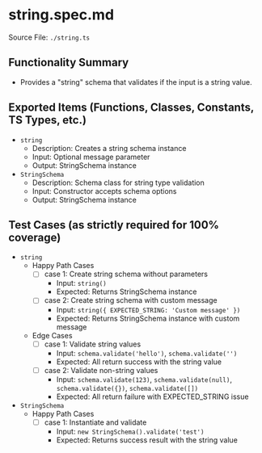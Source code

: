 # string.spec.md

Source File: `./string.ts`

## Functionality Summary
- Provides a "string" schema that validates if the input is a string value.

## Exported Items (Functions, Classes, Constants, TS Types, etc.)
- `string`
  - Description: Creates a string schema instance
  - Input: Optional message parameter
  - Output: StringSchema instance
- `StringSchema`
  - Description: Schema class for string type validation
  - Input: Constructor accepts schema options
  - Output: StringSchema instance

## Test Cases (as strictly required for 100% coverage)
- `string`
  - Happy Path Cases
    - [ ] case 1: Create string schema without parameters
      - Input: `string()`
      - Expected: Returns StringSchema instance
    - [ ] case 2: Create string schema with custom message
      - Input: `string({ EXPECTED_STRING: 'Custom message' })`
      - Expected: Returns StringSchema instance with custom message
  - Edge Cases
    - [ ] case 1: Validate string values
      - Input: `schema.validate('hello')`, `schema.validate('')`
      - Expected: All return success with the string value
    - [ ] case 2: Validate non-string values
      - Input: `schema.validate(123)`, `schema.validate(null)`, `schema.validate({})`, `schema.validate([])`
      - Expected: All return failure with EXPECTED_STRING issue
- `StringSchema`
  - Happy Path Cases
    - [ ] case 1: Instantiate and validate
      - Input: `new StringSchema().validate('test')`
      - Expected: Returns success result with the string value
